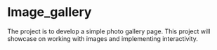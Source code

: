 # Image_gallery
The project is to develop a simple photo gallery page. This project will showcase on working with images and implementing interactivity. 
